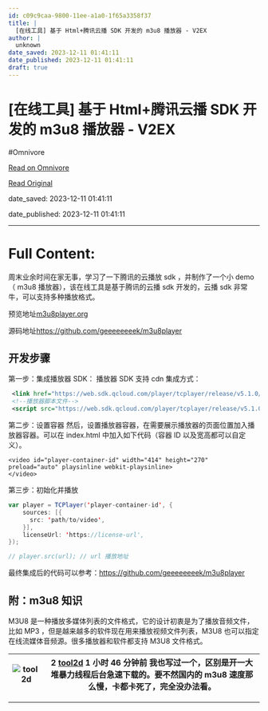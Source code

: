 ```yaml
---
id: c09c9caa-9800-11ee-a1a0-1f65a3358f37
title: |
  [在线工具] 基于 Html+腾讯云播 SDK 开发的 m3u8 播放器 - V2EX
author: |
  unknown
date_saved: 2023-12-11 01:41:11
date_published: 2023-12-11 01:41:11
draft: true
---
```


# [在线工具] 基于 Html+腾讯云播 SDK 开发的 m3u8 播放器 - V2EX
#Omnivore

[Read on Omnivore](https://omnivore.app/me/html-sdk-m-3-u-8-v-2-ex-18c5807b4e1)

[Read Original](https://www.v2ex.com/t/999377)

date_saved: 2023-12-11 01:41:11

date_published: 2023-12-11 01:41:11

--- 

# Full Content: 

周末业余时间在家无事，学习了一下腾讯的云播放 sdk ，并制作了一个小 demo （ m3u8 播放器），该在线工具是基于腾讯的云播 sdk 开发的，云播 sdk 非常牛，可以支持多种播放格式。

预览地址[m3u8player.org](https://m3u8player.org/?ref=v2)

源码地址<https://github.com/geeeeeeeek/m3u8player>

## 开发步骤

第一步：集成播放器 SDK： 播放器 SDK 支持 cdn 集成方式：

```xml
 <link href="https://web.sdk.qcloud.com/player/tcplayer/release/v5.1.0/tcplayer.min.css" rel="stylesheet"/>
 <!--播放器脚本文件-->
 <script src="https://web.sdk.qcloud.com/player/tcplayer/release/v5.1.0/tcplayer.v5.1.0.min.js"></script>

```

第二步：设置容器 然后，设置播放器容器，在需要展示播放器的页面位置加入播放器容器。可以在 index.html 中加入如下代码（容器 ID 以及宽高都可以自定义）。

```arduino
<video id="player-container-id" width="414" height="270" preload="auto" playsinline webkit-playsinline>
</video>

```

第三步：初始化并播放

```scala
var player = TCPlayer('player-container-id', {
    sources: [{
      src: 'path/to/video',
    }],
    licenseUrl: 'https://license-url',
});  

// player.src(url); // url 播放地址

```

最终集成后的代码可以参考：<https://github.com/geeeeeeeek/m3u8player>

## 附：m3u8 知识

M3U8 是一种播放多媒体列表的文件格式，它的设计初衷是为了播放音频文件，比如 MP3 ，但是越来越多的软件现在用来播放视频文件列表，M3U8 也可以指定在线流媒体音频源。很多播放器和软件都支持 M3U8 文件格式。

| ![tool2d](https://proxy-prod.omnivore-image-cache.app/0x0,soBu9q39vBkTkY6A0fcPNUrRu_6oo9HfN34Tsq4gVbnc/https://cdn.v2ex.com/avatar/9e4b/c61b/561400_normal.png?m=1685524042) | 2 **[tool2d](https://www.v2ex.com/member/tool2d)** 1 小时 46 分钟前 我也写过一个，区别是开一大堆暴力线程后台急速下载的。要不然国内的 m3u8 速度那么慢，卡都卡死了，完全没办法看。 |
| ---------------------------------------------------------------------------------------------------------------------------------------------------------------------------- | ------------------------------------------------------------------------------------------------------------------------ |

---

